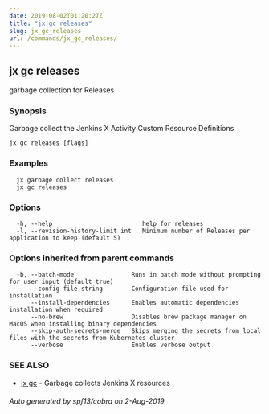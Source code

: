 ```yaml
---
date: 2019-08-02T01:20:27Z
title: "jx gc releases"
slug: jx_gc_releases
url: /commands/jx_gc_releases/
---
```

## jx gc releases

garbage collection for Releases

### Synopsis

Garbage collect the Jenkins X Activity Custom Resource Definitions

```
jx gc releases [flags]
```

### Examples

```
  jx garbage collect releases
  jx gc releases
```

### Options

```
  -h, --help                         help for releases
  -l, --revision-history-limit int   Minimum number of Releases per application to keep (default 5)
```

### Options inherited from parent commands

```
  -b, --batch-mode                Runs in batch mode without prompting for user input (default true)
      --config-file string        Configuration file used for installation
      --install-dependencies      Enables automatic dependencies installation when required
      --no-brew                   Disables brew package manager on MacOS when installing binary dependencies
      --skip-auth-secrets-merge   Skips merging the secrets from local files with the secrets from Kubernetes cluster
      --verbose                   Enables verbose output
```

### SEE ALSO

* [jx gc](/commands/jx_gc/)	 - Garbage collects Jenkins X resources

###### Auto generated by spf13/cobra on 2-Aug-2019
